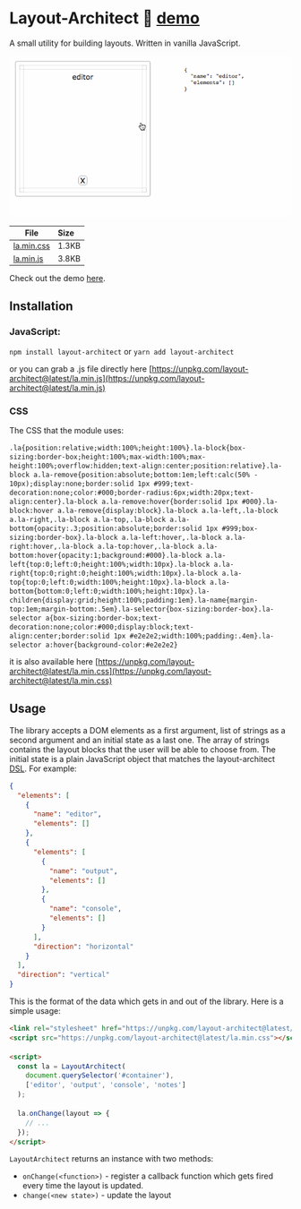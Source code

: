 # Layout-Architect :rocket: [demo](https://krasimir.github.io/layout-architect/)

A small utility for building layouts. Written in vanilla JavaScript.

![layout-architect](./la.gif)

| File          | Size           
| ------------- |:-------------
| [la.min.css](https://unpkg.com/layout-architect@latest/la.min.css)    | 1.3KB
| [la.min.js](https://unpkg.com/layout-architect@latest/la.min.js)     | 3.8KB

Check out the demo [here](https://krasimir.github.io/layout-architect/).

## Installation

### JavaScript:

`npm install layout-architect` or `yarn add layout-architect`

or you can grab a .js file directly here [https://unpkg.com/layout-architect@latest/la.min.js](https://unpkg.com/layout-architect@latest/la.min.js)

### CSS

The CSS that the module uses:

```
.la{position:relative;width:100%;height:100%}.la-block{box-sizing:border-box;height:100%;max-width:100%;max-height:100%;overflow:hidden;text-align:center;position:relative}.la-block a.la-remove{position:absolute;bottom:1em;left:calc(50% - 10px);display:none;border:solid 1px #999;text-decoration:none;color:#000;border-radius:6px;width:20px;text-align:center}.la-block a.la-remove:hover{border:solid 1px #000}.la-block:hover a.la-remove{display:block}.la-block a.la-left,.la-block a.la-right,.la-block a.la-top,.la-block a.la-bottom{opacity:.3;position:absolute;border:solid 1px #999;box-sizing:border-box}.la-block a.la-left:hover,.la-block a.la-right:hover,.la-block a.la-top:hover,.la-block a.la-bottom:hover{opacity:1;background:#000}.la-block a.la-left{top:0;left:0;height:100%;width:10px}.la-block a.la-right{top:0;right:0;height:100%;width:10px}.la-block a.la-top{top:0;left:0;width:100%;height:10px}.la-block a.la-bottom{bottom:0;left:0;width:100%;height:10px}.la-children{display:grid;height:100%;padding:1em}.la-name{margin-top:1em;margin-bottom:.5em}.la-selector{box-sizing:border-box}.la-selector a{box-sizing:border-box;text-decoration:none;color:#000;display:block;text-align:center;border:solid 1px #e2e2e2;width:100%;padding:.4em}.la-selector a:hover{background-color:#e2e2e2}
```

it is also available here [https://unpkg.com/layout-architect@latest/la.min.css](https://unpkg.com/layout-architect@latest/la.min.css)

## Usage

The library accepts a DOM elements as a first argument, list of strings as a second argument and an initial state as a last one. The array of strings contains the layout blocks that the user will be able to choose from. The initial state is a plain JavaScript object that matches the layout-architect [DSL](https://en.wikipedia.org/wiki/Domain-specific_language). For example:

```json
{
  "elements": [
    {
      "name": "editor",
      "elements": []
    },
    {
      "elements": [
        {
          "name": "output",
          "elements": []
        },
        {
          "name": "console",
          "elements": []
        }
      ],
      "direction": "horizontal"
    }
  ],
  "direction": "vertical"
}
```

This is the format of the data which gets in and out of the library. Here is a simple usage:

```html
<link rel="stylesheet" href="https://unpkg.com/layout-architect@latest/la.min.js">
<script src="https://unpkg.com/layout-architect@latest/la.min.css"></script>

<script>
  const la = LayoutArchitect(
    document.querySelector('#container'),
    ['editor', 'output', 'console', 'notes']
  );

  la.onChange(layout => {
    // ...
  });
</script>
```

`LayoutArchitect` returns an instance with two methods:

* `onChange(<function>)` - register a callback function which gets fired every time the layout is updated.
* `change(<new state>)` - update the layout

